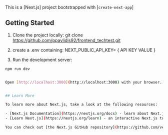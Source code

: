 This is a [Next.js] project bootstrapped with [`create-next-app`]

## Getting Started
1. Clone the project locally:
   git clone https://github.com/ppavlidis92/frontend_techtest.git

2. create a .env containing:
    NEXT_PUBLIC_API_KEY= { API KEY VALUE } 

3. Run the development server:

```bash
npm run dev


Open [http://localhost:3000](http://localhost:3000) with your browser.


## Learn More

To learn more about Next.js, take a look at the following resources:

- [Next.js Documentation](https://nextjs.org/docs) - learn about Next.js features and API.
- [Learn Next.js](https://nextjs.org/learn) - an interactive Next.js tutorial.

You can check out [the Next.js GitHub repository](https://github.com/vercel/next.js/) - your feedback and contributions are welcome!
